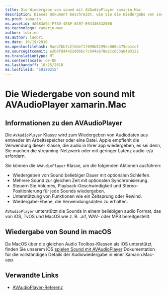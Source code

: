 ```yaml
---
title: Die Wiedergabe von sound mit AVAudioPlayer xamarin.Mac
description: Dieses Dokument beschreibt, wie Sie die Wiedergabe von sound mit AVAudioPlayer in einer Xamarin.Mac-app. Es wird erläutert, AVAudioPlayer zu einem hohen und Links zu weiteren Informationen, die sie genauer untersucht.
ms.prod: xamarin
ms.assetid: 4A683A94-F75D-4EAF-8497-E9443653250B
ms.technology: xamarin-mac
author: lobrien
ms.author: laobri
ms.date: 10/19/2016
ms.openlocfilehash: 9aeb7bbfc2fddef1f690b5299ec060c475ea1ce7
ms.sourcegitcommit: e268fd44422d0bbc7c944a678e2cc633a0493122
ms.translationtype: MT
ms.contentlocale: de-DE
ms.lasthandoff: 10/25/2018
ms.locfileid: "50120215"
---
```

# <a name="playing-sound-with-avaudioplayer-in-xamarinmac"></a>Die Wiedergabe von sound mit AVAudioPlayer xamarin.Mac

## <a name="about-the-avaudioplayer"></a>Informationen zu den AVAudioPlayer

Die `AVAudioPlayer` Klasse wird zum Wiedergeben von Audiodaten aus entweder im Arbeitsspeicher oder eine Datei. Apple empfiehlt die Verwendung dieser Klasse, die audio in Ihrer app wiedergeben, es sei denn, Sie machen die streaming-Netzwerk oder mit geringer Latenz audio-e/a erfordern.

Sie können die `AVAudioPlayer` Klasse, um die folgenden Aktionen ausführen:

- Wiedergeben von Sound beliebiger Dauer mit optionalen Schleifen.
- Mehrere Sound zur gleichen Zeit mit optionalen Synchronisierung.
- Steuern Sie Volumes, Playback-Geschwindigkeit und Stereo-Positionierung für jede Sounds wiedergeben.
- Unterstützung von Funktionen wie ein Zeitsprung oder Rewind.
- Wiedergabe-Ebene, die Verwendungsdaten zu erhalten.

`AVAudioPlayer` unterstützt die Sounds in einem beliebigen audio Format, das von iOS, TvOS und MacOS wie z. B. .aif, WAV- oder MP3 bereitgestellt.

## <a name="playing-sounds-in-macos"></a>Wiedergabe von Sound in macOS

Da MacOS über die gleichen Audio Toolbox-Klassen als iOS unterstützt, finden Sie unserem iOS [spielen Sound mit AVAudioPlayer](https://github.com/xamarin/recipes/tree/master/Recipes/ios/media/sound/avaudioplayer) Dokumentation für die vollständigen Details der Audiowiedergabe in einer Xamarin.Mac-app.

## <a name="related-links"></a>Verwandte Links

- [AVAudioPlayer-Referenz](https://developer.apple.com/documentation/avfoundation/avaudioplayer)
